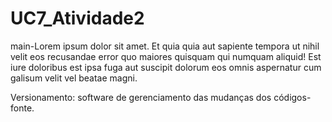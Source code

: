 # UC7_Atividade2

main-Lorem ipsum dolor sit amet. Et quia quia aut sapiente tempora ut nihil velit eos recusandae error quo maiores quisquam qui numquam aliquid! Est iure doloribus est ipsa fuga aut suscipit dolorum eos omnis aspernatur cum galisum velit vel beatae magni.

Versionamento: software de gerenciamento das mudanças dos códigos-fonte. 
